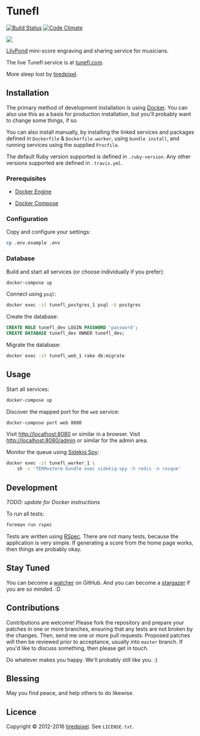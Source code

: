 # Tunefl

[![Build Status](https://travis-ci.org/tiredpixel/tunefl.png?branch=master,stable)](https://travis-ci.org/tiredpixel/tunefl)
[![Code Climate](https://codeclimate.com/github/tiredpixel/tunefl.png)](https://codeclimate.com/github/tiredpixel/tunefl)

![](https://raw.github.com/tiredpixel/tunefl/master/app/assets/images/logo.png)

[LilyPond](http://lilypond.org) mini-score engraving and sharing service for musicians.

The live Tunefl service is at [tunefl.com](https://www.tunefl.com).

More sleep lost by [tiredpixel](https://www.tiredpixel.com).


## Installation

The primary method of development installation is using
[Docker](https://www.docker.com/). You can also use this as a basis for
production installation, but you'll probably want to change some things, if so.

You can also install manually, by installing the linked services and packages
defined in `Dockerfile` & `Dockerfile.worker`, using `bundle install`, and
running services using the supplied `Procfile`.

The default Ruby version supported is defined in `.ruby-version`.
Any other versions supported are defined in `.travis.yml`.

### Prerequisites

- [Docker Engine](https://docs.docker.com/engine/installation/)

- [Docker Compose](https://docs.docker.com/compose/install/)

### Configuration

Copy and configure your settings:

```bash
cp .env.example .env
```

### Database

Build and start all services (or choose individually if you prefer):

```bash
docker-compose up
```

Connect using `psql`:

```bash
docker exec -it tunefl_postgres_1 psql -U postgres
```

Create the database:

```sql
CREATE ROLE tunefl_dev LOGIN PASSWORD 'password';
CREATE DATABASE tunefl_dev OWNER tunefl_dev;
```

Migrate the database:

```bash
docker exec -it tunefl_web_1 rake db:migrate
```


## Usage

Start all services:

```bash
docker-compose up
```

Discover the mapped port for the `web` service:

```bash
docker-compose port web 8080
```

Visit <http://localhost:8080> or similar in a browser.
Visit <http://localhost:8080/admin> or similar for the admin area.

Monitor the queue using
[Sidekiq Spy](https://github.com/tiredpixel/sidekiq-spy):

```bash
docker exec -it tunefl_worker_1 \
    sh -c 'TERM=xterm bundle exec sidekiq-spy -h redis -n resque'
```


## Development

*TODO: update for Docker instructions*

To run all tests:

```bash
foreman run rspec
```

Tests are written using [RSpec](http://rspec.info/).
There are not many tests, because the application is very simple.
If generating a score from the home page works, then things are probably okay.


## Stay Tuned

You can become a
[watcher](https://github.com/tiredpixel/tunefl/watchers)
on GitHub. And you can become a
[stargazer](https://github.com/tiredpixel/tunefl/stargazers)
if you are so minded. :D


## Contributions

Contributions are welcome! Please fork the repository and prepare your patches
in one or more branches, ensuring that any tests are not broken by the changes.
Then, send me one or more pull requests. Proposed patches will then be reviewed
prior to acceptance, usually into `master` branch.
If you'd like to discuss something, then please get in touch.

Do whatever makes you happy. We'll probably still like you. :)


## Blessing

May you find peace, and help others to do likewise.


## Licence

Copyright © 2012-2016 [tiredpixel](https://www.tiredpixel.com).
See `LICENSE.txt`.
